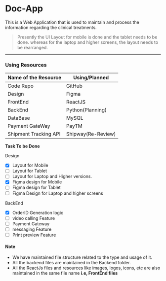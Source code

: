 # Doc-App
This is a Web Application that is used to maintain and process the information regarding the clinical treatments.
>Presently the UI Layout for mobile is done and the tablet needs to be done. whereas for the laptop and higher screens, the layout needs to be rearranged.
---
### Using Resources
| Name of the Resource | Using/Planned |
| ----------- | ----------- |
| Code Repo | GitHub |
| Design | Figma |
| FrontEnd | ReactJS |
| BackEnd | Python(Planning) |
| DataBase | MySQL |
| Payment GateWay | PayTM |
| Shipment Tracking API | Shipway(Re-Review) |

**Task To be Done**

Design
- [x] Layout for Mobile
- [ ] Layout for Tablet
- [ ] Layout for Laptop and Higher versions.
- [x] Figma design for Mobile
- [ ] Figma design for Tablet
- [ ] Figma Design for Laptop and higher screens

BackEnd
- [X] OrderID Generation logic
- [ ] video calling Feature
- [ ] Payment Gateway
- [ ] messaging Feature
- [ ] Print preview Feature

#### Note
- We have maintained file structure related to the type and usage of it.
- All the backend files are maintained in the Backend folder.
- All the ReactJs files and resources like images, logos, icons, etc are also maintained in the same file name <b>i.e, FrontEnd files</b>
